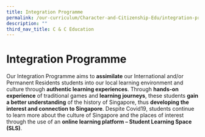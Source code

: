 ```yaml
---
title: Integration Programme
permalink: /our-curriculum/Character-and-Citizenship-Edu/integration-programme
description: ""
third_nav_title: C & C Education
---
```


# Integration Programme

Our Integration Programme aims to **assimilate** our International and/or Permanent Residents students into our local learning environment and culture through **authentic learning experiences**. Through **hands-on experience** of traditional games and **learning journeys**, these students **gain a better understanding** of the history of Singapore, thus **developing the interest and connection to Singapore**. Despite Covid19, students continue to learn more about the culture of Singapore and the places of interest through the use of an **online learning platform – Student Learning Space (SLS)**.